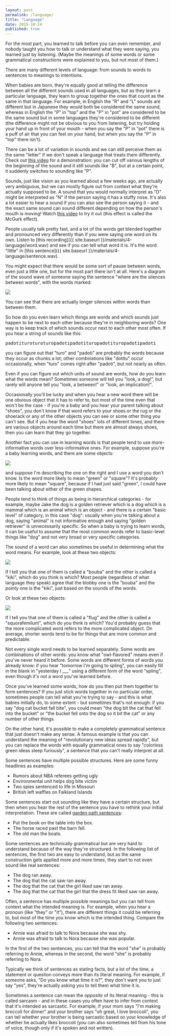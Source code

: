 ```yaml
---
layout: post
permalink: /language/
title: "Language"
date: 2015-10-24
published: true
---
```


For the most part, you learned to talk before you can even remember, and nobody taught you how to talk or understand what they were saying, you learned just by listening.  (Maybe the meanings of some words or some grammatical constructions were explained to you, but not most of them.)

There are many different levels of language: from sounds to words to sentences to meanings to intentions.

When babies are born, they're equally good at telling the difference between all the different sounds used in all languages, but as they learn a particular language, they learn to group together the ones that count as the same in that language.  For example, in English the "R" and "L" sounds are different but in Japanese they would both be considered the same sound, whereas in English the "P" in "top" and the "P" in "pot" are considered to be the same sound but in some languages they're considered to be different (the difference might not be obvious to you from listening, but try holding your hand up in front of your mouth - when you say the "P" in "pot" there is a puff of air that you can feel on your hand, but when you say the "P" in "top" there isn't).

There can be a lot of variation in sounds and we can still perceive them as the same "letter" if we don't speak a language that treats them differently.  Check out [this video](https://www.youtube.com/watch?v=4V5pQyKsgg4&t=1m4s) for a demonstration: you can cut off various lengths of the beginning of the sound and it still sounds like "B", but at a certain point, it suddenly switches to sounding like "P".

Sounds, just like vision as you learned about a few weeks ago, are actually very ambiguous, but we can mostly figure out from context what they're actually supposed to be.  A sound that you would normally interpret as "D" might be interpreted as "N" if the person saying it has a stuffy nose.  It's also a lot easier to hear a sound if you can also see the person saying it - and the exact same sound can sound different depending on how the person's mouth is moving!  Watch [this video](https://www.youtube.com/watch?v=PWGeUztTkRA) to try it out (this effect is called the McGurk effect).

People usually talk pretty fast, and a lot of the words get blended together and pronounced very differently than if you were saying one word on its own.  Listen to [this recording]({{ site.baseurl }}/materials/4-language/word.wav) and see if you can tell what word it is.  It's the word "little" in [this sentence]({{ site.baseurl }}/materials/4-language/sentence.wav).

You might expect that there would be some sort of pause between words, even just a little one, but for the most part there isn't at all.  Here's a diagram of the sound wave of someone saying the sentence "where are the silences between words", with the words marked:

<!-- from http://whyfiles.org/058language/baby_talk.html -->
<img src="{{ site.baseurl }}/materials/4-language/silences.gif">

You can see that there are actually longer silences within words than between them.

So how do you even learn which things are words and which sounds just happen to be next to each other because they're in neighboring words?  One way is to keep track of which sounds occur next to each other most often.  If you hear a string of sounds like this:

<tt>padotituroturoturopadotipadotituropadotituropadotipadoti</tt>

you can figure out that "turo" and "padoti" are probably the words because they occur as chunks a lot; other combinations like "dotitu" occur occasionally, when "turo" comes right after "padoti", but not nearly as often.

Even if you can figure out which units of sound are words, how do you learn what the words mean?  Sometimes someone will tell you "look, a dog!", but rarely will anyone tell you "look, a between!" or "look, an implication!".

Occasionally you'll be lucky and when you hear a new word there will be one obvious object that it has to refer to, but most of the time even that won't be the case - if you're a baby and you hear your parent talking about "shoes", you don't know if that word refers to your shoes or the rug or the shoerack or any of the other objects you can see or some other thing you can't see.  But if you hear the word "shoes" lots of different times, and there are various objects around each time but there are almost always shoes, then you can learn that they go together.

Another fact you can use in learning words is that people tend to use more-informative words over less-informative ones.  For example, suppose you're a baby learning words, and there are some objects:

<img src="{{ site.baseurl }}/materials/4-language/informative.png">

and suppose I'm describing the one on the right and I use a word you don't know.  Is the word more likely to mean "green" or "square"?  It's probably more likely to mean "square", because if I had just said "green", I could have been talking about either of the green shapes.

People tend to think of things as being in hierarchical categories - for example, maybe Jake the dog is a golden retriever which is a dog which is a mammal which is an animal which is an object - and there is a certain "basic level" of category, in this case "dog": usually when you're talking about a dog, saying "animal" is not informative enough and saying "golden retriever" is unnecessarily specific.  So when a baby is trying to learn words, it can be useful to assume that the most common words refer to basic-level things like "dog" and not very broad or very specific categories.

The sound of a word can also sometimes be useful in determining what the word means.  For example, look at these two objects:

<!-- from https://en.wikipedia.org/wiki/Bouba/kiki_effect -->
<img src="{{ site.baseurl }}/materials/4-language/bouba-kiki.svg">

If I tell you that one of them is called a "bouba" and the other is called a "kiki", which do you think is which?  Most people (regardless of what language they speak) agree that the blobby one is the "bouba" and the pointy one is the "kiki", just based on the sounds of the words.

Or look at these two objects:

<!-- from http://www.sugardoodle.net/index.php?option=com_content&view=article&id=2460&Itemid=5
     and http://moyersketchbook.blogspot.com/2013/09/coffee-contraption.html -->
<img src="{{ site.baseurl }}/materials/4-language/complexity.png">

If I tell you that one of them is called a "flug" and the other is called a "squorafemilunt", which do you think is which?  You'd probably guess that the more complicated word refers to the more complicated object.  On average, shorter words tend to be for things that are more common and predictable.

<!-- http://www.math.ucsd.edu/~crypto/java/ENTROPY/ but I can't get Java applet to work -->

Not every single word needs to be learned separately.  Some words are combinations of other words: you know what "owl-flavored" means even if you've never heard it before.  Some words are different forms of words you already know: if you hear "tomorrow I'm going to spling", you can easily fill in the blank in "yesterday I ___" using a different form of the word "spling", even though it's not a word you've learned before.

Once you've learned some words, how do you then put them together to form sentences?  If you just stick words together in no particular order, sometimes people can tell what you're trying to say - and this is what babies initially do, to some extent - but sometimes that's not enough: if you say "dog cat bucket fall bite", you could mean "the dog bit the cat that fell into the bucket" or "the bucket fell onto the dog so it bit the cat" or any number of other things.

On the other hand, it's possible to make a completely grammatical sentence that just doesn't make any sense.  A famous example is that you can understand the meaning of "revolutionary new ideas spread rapidly", but you can replace the words with equally grammatical ones to say "colorless green ideas sleep furiously", a sentence that you can't really interpret at all.

Some sentences have multiple possible structures.  Here are some funny headlines as examples:

<!-- from 9.59 lecture 3 slides -->
* Rumors about NBA referees getting ugly
* Environmental unit helps dog bite victim
* Two spies sentenced to life in Missouri
* British left waffles on Falkland Islands

Some sentences start out sounding like they have a certain structure, but then when you hear the rest of the sentence you have to rethink your initial interpretation.  These are called [garden path sentences](https://en.wikipedia.org/wiki/Garden_path_sentence):

* Put the book on the table into the box.
* The horse raced past the barn fell.
* The old man the boats.

Some sentences are technically grammatical but are very hard to understand because of the way they're structured.  In the following list of sentences, the first two are easy to understand, but as the same construction gets applied more and more times, they start to not even sound like real sentences:

* The dog ran away.
* The dog that the cat saw ran away.
* The dog that the cat that the girl liked saw ran away.
* The dog that the cat that the girl that the dress fit liked saw ran away.

Often, a sentence has multiple possible meanings but you can tell from context what the intended meaning is.  For example, when you hear a pronoun (like "they" or "it"), there are different things it could be referring to, but most of the time you know which is the intended thing.  Compare the following two sentences:

* Annie was afraid to talk to Nora because she was shy.
* Annie was afraid to talk to Nora because she was popular.

In the first of the two sentences, you can tell that the word "she" is probably referring to Annie, whereas in the second, the word "she" is probably referring to Nora.

Typically we think of sentences as stating facts, but a lot of the time, a statement or question conveys more than its literal meaning.  For example, if someone asks, "Do you know what time it is?", they don't want you to just say "yes", they're actually asking you to tell them what time it is.

Sometimes a sentence can mean the *opposite* of its literal meaning - this is called sarcasm - and in these cases you often have to infer from context that it's intended as sarcastic.  For example, if your mom says "I'm making broccoli for dinner" and your brother says "oh great, I love broccoli", you can tell whether your brother is being sarcastic based on your knowledge of whether he actually likes broccoli (you can also sometimes tell from his tone of voice, though only if it's spoken and not written).
